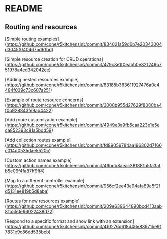 # README

Routing and resources
----

[Simple routing examples] (https://github.com/cone/r5kitchensink/commit/834021a59d6b7e20343004d3045f0404675d61bd)

[Simple resource creation for CRUD operations] (https://github.com/cone/r5kitchensink/commit/479c8e1f0eabb0e821249b751978a4ed342042ce)

[Adding nested resources example] (https://github.com/cone/r5kitchensink/commit/83185b363611927476a0e4484f039c73c607a251)

[Example of route resource concerns] (https://github.com/cone/r5kitchensink/commit/3000b955d27629f8080ba4f0b928843fe9ab4422)

[Add route customization example] (https://github.com/cone/r5kitchensink/commit/4949e3a9fb5caa223e1e5eca852393c81a5bdd59)

[Add collection routes example] (https://github.com/cone/r5kitchensink/commit/fd89059784aa196302d7166c014d0535dae5520b)

[Custom action names example] (https://github.com/cone/r5kitchensink/commit/46bdb8aeac381881b5fa3afb5e06f4fa87ff9ff4)

[Map to a different controller example] (https://github.com/cone/r5kitchensink/commit/956cf2ee43e94afa89e5f2fd5131ee819b5d8aba)

[Routes for new resources example] (https://github.com/cone/r5kitchensink/commit/209e639644890bcd413aab81b550e66022438d72)

[Respond to a specific format and show link with an extension] (https://github.com/cone/r5kitchensink/commit/410276d618d46e889715e917831e9c86dd535bcb)
